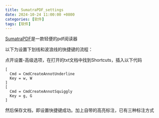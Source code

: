 ```yaml
---
title: SumatraPDF_settings
date: 2024-10-24 11:00:00 +0800
categories: [软件]
tags: [软件]
---
```


[SumatraPDF](https://www.sumatrapdfreader.org/free-pdf-reader)是一款轻便的pdf阅读器

以下为设置下划线和波浪线的快捷键的流程：

点开设置-高级选项，在打开的txt文档中找到Shortcuts，插入以下代码
```
[
  Cmd = CmdCreateAnnotUnderline
  Key = w, W
]
[
  Cmd = CmdCreateAnnotSquiggly
  Key = g, G
]
```
然后保存文档，即设置快捷键成功。加上自带的高亮标注，已有三种标注方式
